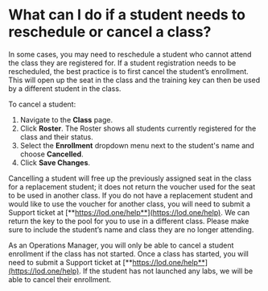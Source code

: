 # What can I do if a student needs to reschedule or cancel a class?

In some cases, you may need to reschedule a student who cannot attend the class they are registered for. If a student registration needs to be rescheduled, the best practice is to first cancel the student’s enrollment. This will open up the seat in the class and the training key can then be used by a different student in the class.

To cancel a student:
1. Navigate to the **Class** page.
1. Click **Roster**. The Roster shows all students currently registered for the class and their status.
1. Select the **Enrollment** dropdown menu next to the student's name and choose **Cancelled**.
1. Click **Save Changes**.

Cancelling a student will free up the previously assigned seat in the class for a replacement student; it does not return the voucher used for the seat to be used in another class. If you do not have a replacement student and would like to use the voucher for another class, you will need to submit a Support ticket at [**https://lod.one/help**](https://lod.one/help). We can return the key to the pool for you to use in a different class. Please make sure to include the student’s name and class they are no longer attending.

As an Operations Manager, you will only be able to cancel a student enrollment if the class has not started. Once a class has started, you will need to submit a Support ticket at [**https://lod.one/help**](https://lod.one/help). If the student has not launched any labs, we will be able to cancel their enrollment.